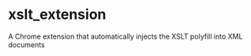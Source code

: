 # xslt_extension
A Chrome extension that automatically injects the XSLT polyfill into XML documents

